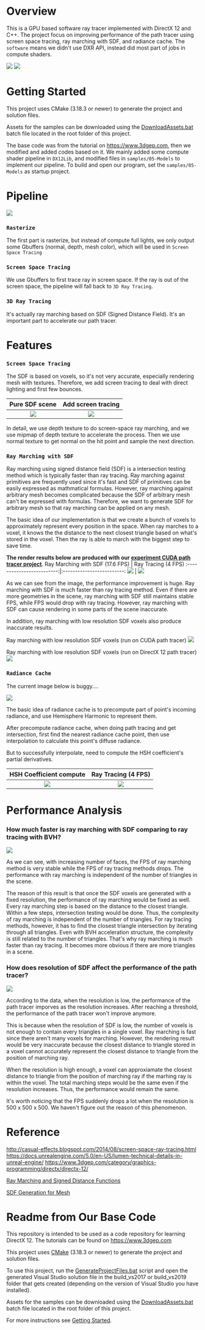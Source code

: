 # Overview
This is a GPU based software ray tracer implemented with DirectX 12 and C++. The project focus on improving performance of the path tracer using screen space tracing, ray marching with SDF, and radiance cache. The `software` means we didn't use DXR API, instead did most part of jobs in compute shaders.

![](img/overview1.png)
![](img/overview2.png)

# Getting Started

This project uses CMake (3.18.3 or newer) to generate the project and solution files.

Assets for the samples can be downloaded using the [DownloadAssets.bat](DownloadAssets.bat) batch file located in the root folder of this project.

The base code was from the tutorial on https://www.3dgep.com, then we modified and added codes based on it. We mainly added some compute shader pipeline in `DX12Lib`, and modified files in `samples/05-Models` to implement our pipeline. To build and open our program, set the `samples/05-Models` as startup project.


# Pipeline
![](img/pipeline.png)

### `Rasterize`
The first part is rasterize, but instead of compute full lights, we only output some Gbuffers (normal, depth, mesh color), which will be used in `Screen Space Tracing`
### `Screen Space Tracing`
We use Gbuffers to first trace ray in screen space. If the ray is out of the screen space, the pipeline will fall back to `3D Ray Tracing`.
### `3D Ray Tracing`
It's actually ray marching based on SDF (Signed Distance Field). It's an important part to accelerate our path tracer.

# Features
### `Screen Space Tracing`
The SDF is based on voxels, so it's not very accurate, especially rendering mesh with textures. Therefore, we add screen tracing to deal with direct lighting and first few bounces. 

Pure SDF scene  |  Add screen tracing
:-------------------------:|:-------------------------:
![](img/ss/sdf.png)        |  ![](img/ss/ss.png)

In detail, we use depth texture to do screen-space ray marching, and we use mipmap of depth texture to accelerate the process. Then we use normal texture to get normal on the hit point and sample the next direction. 

### `Ray Marching with SDF`
Ray marching using signed distance field (SDF) is a intersection testing method which is typically faster than ray tracing. Ray marching against primitives are frequently used since it's fast and SDF of primitives can be easily expressed as mathmatical formulas. However, ray marching against arbitrary mesh becomes complicated because the SDF of arbitrary mesh can't be expressed with formulas. Therefore, we want to generate SDF for arbitrary mesh so that ray marching can be applied on any mesh.

The basic idea of our implementation is that we create a bunch of voxels to approximately represent every position in the space. When ray marches to a voxel, it knows the the distance to the next closest triangle based on what's stored in the voxel. Then the ray is able to march with the biggest step to save time. <br/>

**The render results below are produced with our [experiment CUDA path tracer project](https://github.com/linlinbest/SDFPathTracer)**.
Ray Marching with SDF (17.6 FPS)  |  Ray Tracing  (4 FPS)
:-------------------------:|:-------------------------:
![](img/sdf/sdf1.PNG)        |  ![](img/sdf/rayTracing1.PNG)

As we can see from the image, the performance improvement is huge. Ray marching with SDF is much faster than ray tracing method. Even if there are more geometries in the scene, ray marching with SDF still maintains stable FPS, while FPS would drop with ray tracing.
However, ray marching with SDF can cause rendering in some parts of the scene inaccurate. <br/>

In addition, ray marching with low resolution SDF voxels also produce inaccurate results.

Ray marching with low resolution SDF voxels (run on CUDA path tracer)
![](img/sdf/sdf2.PNG)

Ray marching with low resolution SDF voxels (run on DirectX 12 path tracer)
![](img/sdfscene.png)

### `Radiance Cache`

The current image below is buggy....

![](img/sdf/Buggy_cache.png)

The basic idea of radiance cache is to precompute part of point's incoming radiance, and use Hemisphere Harmonic to represent them.

After precompute radiance cache, when doing path tracing and get intersection, first find the nearest radiance cache point, then use interpolation to calculate this point's diffuse radiance.

But to successfully interpolate, need to compute the HSH coefficient's partial derivatives.

HSH Coefficient compute    |  Ray Tracing  (4 FPS)
:-------------------------:|:-------------------------:
![](img/sdf/HSH_1.png)        |  ![](img/sdf/HSH_2.png)


# Performance Analysis

### **How much faster is ray marching with SDF comparing to ray tracing with BVH?**

![](img/SDF_BVH_comparison.PNG)

As we can see, with increasing number of faces, the FPS of ray marching method is very stable while the FPS of ray tracing methods drops. The performance with ray marching is independent of the number of triangles in the scene.

The reason of this result is that once the SDF voxels are generated with a fixed resolution, the performance of ray marching would be fixed as well. Every ray marching step is based on the distance to the closest triangle. Within a few steps, intersection testing would be done. Thus, the complexity of ray marching is independent of the number of triangles. For ray tracing methods, however, it has to find the closest triangle intersection by iterating through all triangles. Even with BVH acceleration structure, the complexity is still related to the number of triangles. That's why ray marching is much faster than ray tracing. It becomes more obvious if there are more triangles in a scene.


### **How does resolution of SDF affect the performance of the path tracer?**

![](img/SDF_resolution_comparison.PNG)

According to the data, when the resolution is low, the performance of the path tracer imporves as the resolution increases. After reaching a threshold, the performance of the path tracer won't improve anymore.

This is because when the resolution of SDF is low, the number of voxels is not enough to contain every triangles in a single voxel. Ray marching is fast since there aren't many voxels for marching. However, the rendering result would be very inaccurate because the closest distance to triangle stored in a voxel cannot accurately represent the closest distance to triangle from the position of marching ray.

When the resolution is high enough, a voxel can approxiamate the closest distance to triangle from the position of marching ray if the marhing ray is within the voxel. The total marching steps would be the same even if the resolution increases. Thus, the performance would remain the same.

It's worth noticing that the FPS suddenly drops a lot when the resolution is 500 x 500 x 500. We haven't figure out the reason of this phenomenon.


# Reference
http://casual-effects.blogspot.com/2014/08/screen-space-ray-tracing.html
https://docs.unrealengine.com/5.0/en-US/lumen-technical-details-in-unreal-engine/
https://www.3dgep.com/category/graphics-programming/directx/directx-12/

[Ray Marching and Signed Distance Functions](https://jamie-wong.com/2016/07/15/ray-marching-signed-distance-functions/#surface-normals-and-lighting)

[SDF Generation for Mesh](https://airguanz.github.io/2021/06/28/sdf-gen.html)

# Readme from Our Base Code

This repository is intended to be used as a code repository for learning DirectX 12. The tutorials can be found on https://www.3dgep.com

This project uses [CMake](https://cmake.org/) (3.18.3 or newer) to generate the project and solution files.

To use this project, run the [GenerateProjectFiles.bat](GenerateProjectFiles.bat) script and open the generated Visual Studio solution file in the build_vs2017 or build_vs2019 folder that gets created (depending on the version of Visual Studio you have installed).

Assets for the samples can be downloaded using the [DownloadAssets.bat](DownloadAssets.bat) batch file located in the root folder of this project.

For more instructions see [Getting Started](https://github.com/jpvanoosten/LearningDirectX12/wiki/Getting-Started).